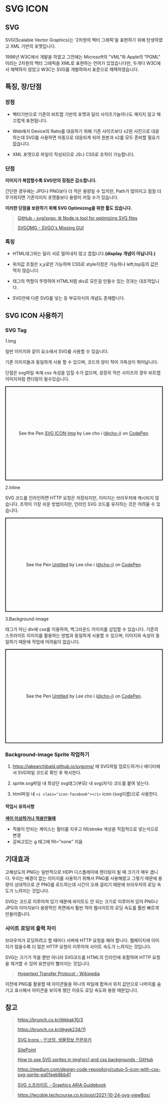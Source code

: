 # SVG ICON

## SVG

SVG(Scalable Vector Graphics)는 '2차원의 벡터 그래픽'을 표현하기 위해 탄생하였고 XML 기반의 포맷입니다.

1998년 W3C에서 개발을 하였고 그전에는 Microsoft의 "VML"와 Apple의 "PGML" 이라는 2차원의 백터 그래픽을 XML로 표현하는 언어가 있었습니다만, 두개다 W3C에서 채택하지 않았고 W3C는 SVG를 개발하여서 표준으로 채택하였습니다.

## 특징, 장/단점

### 장점

- 벡터기반으로 기존의 비트맵 기반의 포멧과 달리 사이즈가늘어나도 깨지지 않고 매끄럽게 표현됩니다.

- Web에서 Device의 Ratio를 대응하기 위해 기존 사이즈보다 x2된 사진으로 대응하는데 SVG를 사용하면 자동으로 대응되게 되어 원본과 x2를 모두 준비할 필요가 없습니다.

- XML 포맷으로 파일이 작성되므로 JS나 CSS로 조작이 가능합니다.

### 단점

**이미지가 복잡할수록 SVG만의 장점은 감소합니다.**

간단한 경우에는 JPG나 PNG보다 더 적은 용량일 수 있지만, Path가 많아지고 점점 더 무거워지면 기존이미지 포멧들보다 용량이 커질 수가 있습니다.

**이러한 단점을 보완하기 위해 SVG Optimizing을 위한 툴도 있습니다.**

> [GitHub - svg/svgo: ⚙️ Node.js tool for optimizing SVG files](https://github.com/svg/svgo)
> 
> [SVGOMG - SVGO's Missing GUI](https://jakearchibald.github.io/svgomg/)

### 특징

- HTML태그와는 달리 서로 밀어내지 않고 겹칩니다.**(display 개념이 아닙니다.)**

- 위치값 조절은 x,y로만 가능하며 CSS로 style지정은 가능하나 left,top등의 값은 먹지 않습니다.

- 태그의 역할이 뚜렷하여 HTML처럼 div로 모든걸 만들수 있는 것과는 대조적입니다.

- SVG안에 다른 SVG를 넣는 등 부모자식의 개념도 존재합니다.

## SVG ICON 사용하기

### SVG Tag

1.Img

일반 이미지와 같이 요소에서 SVG를 사용할 수 있습니다.

기존 이미지들과 동일하게 사용 할 수 있으며, 코드의 양이 적어 가독성이 뛰어납니다.

단점은 svg파일 속에 css 속성을 입힐 수가 없으며, 굉장히 작은 사이즈의 경우 비트맵 이미지처럼 렌더링이 될수있습니다.

<p class="codepen" data-height="300" data-default-tab="html,result" data-slug-hash="jOZbYKb" data-user="cho-i" style="height: 300px; box-sizing: border-box; display: flex; align-items: center; justify-content: center; border: 2px solid; margin: 1em 0; padding: 1em;">
  <span>See the Pen <a href="https://codepen.io/cho-i/pen/jOZbYKb">
  SVG ICON-Img</a> by Lee cho i (<a href="https://codepen.io/cho-i">@cho-i</a>)
  on <a href="https://codepen.io">CodePen</a>.</span>
</p>
<script async src="https://cpwebassets.codepen.io/assets/embed/ei.js"></script>

2.Inline

SVG 코드를 인라인하면 HTTP 요청은 저장되지만, 이미지는 브라우저에 캐시되지 않습니다. 조작이 가장 쉬운 방법이지만, 인라인 SVG 코드를 유지하는 것은 어려울 수 있습니다.

<p class="codepen" data-height="300" data-default-tab="html,result" data-slug-hash="bGLVaeZ" data-user="cho-i" style="height: 300px; box-sizing: border-box; display: flex; align-items: center; justify-content: center; border: 2px solid; margin: 1em 0; padding: 1em;">
  <span>See the Pen <a href="https://codepen.io/cho-i/pen/bGLVaeZ">
  Untitled</a> by Lee cho i (<a href="https://codepen.io/cho-i">@cho-i</a>)
  on <a href="https://codepen.io">CodePen</a>.</span>
</p>
<script async src="https://cpwebassets.codepen.io/assets/embed/ei.js"></script>

3.Background-image

태그가 아닌 div에 css를 이용하여, 백그라운드 이미지를 삽입할 수 있습니다. 기존의 스프라이트 이미지를 활용하는 방법과 동일하게 사용할 수 있으며, 이미지와 속성이 동일하기 때문에 작업에 어려움이 없습니다.

<p class="codepen" data-height="300" data-default-tab="html,result" data-slug-hash="zYRvREL" data-user="cho-i" style="height: 300px; box-sizing: border-box; display: flex; align-items: center; justify-content: center; border: 2px solid; margin: 1em 0; padding: 1em;">
  <span>See the Pen <a href="https://codepen.io/cho-i/pen/zYRvREL">
  Untitled</a> by Lee cho i (<a href="https://codepen.io/cho-i">@cho-i</a>)
  on <a href="https://codepen.io">CodePen</a>.</span>
</p>
<script async src="https://cpwebassets.codepen.io/assets/embed/ei.js"></script>



### Background-image Sprite 작업하기

1. https://jakearchibald.github.io/svgomg/ 에 SVG파일 업로드하거나 에디터에서 SVG파일 코드로 확인 후 복사한다.

2. sprite.svg파일 내 최상단 svg태그(부모) 내 svg(자식) 코드를 붙여 넣는다.

3. html파일 내 `<i class="icon-facebook"></i>`  icon-(svg이름)으로 사용한다.



#### 작업시 유의사항

**<u>색이 이상하거나 적용안될때</u>**

- 적용이 안되는 케이스는 필터를 지우고 fill/stroke 색상을 직접적으로 넣는식으로 변경
- 감싸고있는 g 태그에 fill="none" 지움



## 기대효과

고해상도의 PNG는 일반적으로 HDPI 디스플레이에 렌더링이 될 때 크기가 매우 큽니다. 우리는 배경이 없는 이미지를 사용하기 위해서 PNG를 사용해왔고 그렇기 때문에 용량이 상대적으로 큰 PNG를 로드하는데 시간이 오래 걸리기 때문에 브라우저의 로딩 속도가 느려지는 것입니다.

SVG는 코드로 이루어져 있기 때문에 바이트도 안 되는 크기로 이루어져 있어 PNG나 JPG의 이미지보다 용량적인 측면에서 훨씬 적어 웹사이트의 로딩 속도를 훨씬 빠르게 만들어줍니다.

### 사이트 로딩의 출력 차이

브라우저가 로딩하려고 할 때마다 서버에 HTTP 요청을 해야 합니다. 웹페이지에 이미지가 많을수록 더 많은 HTTP 요청이 이루어져 사이트 속도가 느려지는 것입니다.

SVG는 크기가 작을 뿐만 아니라 SVG코드를 HTML의 인라인에 포함하여 HTTP 요청을 제거할 수 있어 유연성이 빨라지는 것입니다.

> [Hypertext Transfer Protocol - Wikipedia](https://en.wikipedia.org/wiki/Hypertext_Transfer_Protocol#HTTP_session)

이전에 PNG를 활용할 때 아이콘들을 하나의 파일에 합쳐서 위치 값만으로 나머지를 숨기고 표시해서 아이콘을 보이게 했던 이유도 로딩 속도와 용량 때문입니다.

## **참고**

> https://brunch.co.kr/@kkak10/3
> 
> https://brunch.co.kr/@ggk234/11
> 
> [SVG Icons - 인코덤, 생물정보 전문위키](http://www.incodom.kr/SVG_Icons)
> 
> [SitePoint](https://www.sitepoint.com/use-svg-image-sprites/)
> 
> [How to use SVG sprites in img[src] and css backgrounds · GitHub](https://gist.github.com/darsain/3a8e344f655621ce1d4f)
> 
> https://medium.com/design-code-repository/cutup-5-icon-with-css-svg-sprite-ea01eeb8bb41
> 
> [SVG 스프라이트 - Graphics ARIA Guidebook](https://a11y.gitbook.io/graphics-aria/svg-graphics/sprites)
> 
> https://tecoble.techcourse.co.kr/post/2021-10-24-svg-viewBox/
